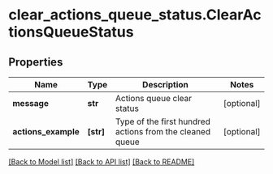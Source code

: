 # clear_actions_queue_status.ClearActionsQueueStatus

## Properties
Name | Type | Description | Notes
------------ | ------------- | ------------- | -------------
**message** | **str** | Actions queue clear status | [optional] 
**actions_example** | **[str]** | Type of the first hundred actions from the cleaned queue | [optional] 

[[Back to Model list]](../README.md#documentation-for-models) [[Back to API list]](../README.md#documentation-for-api-endpoints) [[Back to README]](../README.md)


